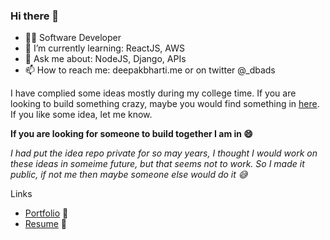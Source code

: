 ### Hi there 👋

<!--
**dbads/dbads** is a ✨ _special_ ✨ repository because its `README.md` (this file) appears on your GitHub profile.
-->

- 👨‍💻 Software Developer
- 🌱 I’m currently learning: ReactJS, AWS
- 💬 Ask me about: NodeJS, Django, APIs
- 📫 How to reach me: deepakbharti.me or on twitter @_dbads

I have complied some ideas mostly during my college time. If you are looking to build something crazy, maybe you would find something in [here](https://github.com/dbads/Idea-Ydea).
If you like some idea, let me know. 

**If you are looking for someone to build together I am in 😄**

*I had put the idea repo private for so may years, I thought I would work on these ideas in someime future, but that seems not to work. So I made it public, if not me then maybe someone else would do it 😅*

Links
- [Portfolio](https://www.deepakbharti.com "Know more about me") 👨‍
- [Resume](https://www.google.com "dbads Resume") 📄
